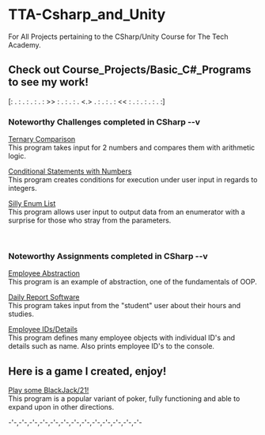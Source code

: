 # TTA-Csharp_and_Unity
For All Projects pertaining to the CSharp/Unity Course for The Tech Academy.

## Check out Course_Projects/Basic_C#_Programs to see my work!

[: . : . : . : . : >> : . : . : . <.> . : . : . : << : . : . : . : . :]

### Noteworthy Challenges completed in CSharp --v

<a href="https://github.com/JoeBeyond/TTA-Csharp_and_Unity/tree/main/Course_Projects/Basic_C%23_Programs/TernaryOperatorChallenge">Ternary Comparison</a><br>
This program takes input for 2 numbers and compares them with arithmetic logic.


<a href="https://github.com/JoeBeyond/TTA-Csharp_and_Unity/tree/main/Course_Projects/Basic_C%23_Programs/ConditionalStatementsChallenge">Conditional Statements with Numbers</a><br>
This program creates conditions for execution under user input in regards to integers.


<a href="https://github.com/JoeBeyond/TTA-Csharp_and_Unity/tree/main/Course_Projects/Basic_C%23_Programs/SwitchStatementChallenge">Silly Enum List</a><br>
This program allows user input to output data from an enumerator with a surprise for those who stray from the parameters.

<br>

### Noteworthy Assignments completed in CSharp --v

<a href="https://github.com/JoeBeyond/TTA-Csharp_and_Unity/tree/main/Course_Projects/Basic_C%23_Programs/AbstractClass">Employee Abstraction</a><br>
This program is an example of abstraction, one of the fundamentals of OOP.


<a href="https://github.com/JoeBeyond/TTA-Csharp_and_Unity/tree/main/Course_Projects/Basic_C%23_Programs/DailyReportSubmission_Assignment.cs">Daily Report Software</a><br>
This program takes input from the "student" user about their hours and studies.


<a href="https://github.com/JoeBeyond/TTA-Csharp_and_Unity/tree/main/Course_Projects/Basic_C%23_Programs/LambdaAssignment">Employee IDs/Details</a><br>
This program defines many employee objects with individual ID's and details such as name. Also prints employee ID's to the console.


## Here is a game I created, enjoy!

<a href="https://github.com/JoeBeyond/TTA-Csharp_and_Unity/tree/main/Course_Projects/Basic_C%23_Programs/21BlackJackGame">Play some BlackJack/21!</a><br>
This program is a popular variant of poker, fully functioning and able to expand upon in other directions.

-'-,-'-,-'-,-'-,-'-,-'-,-'-,-'-,-'-,-'-,-'-,-'-,-'-
